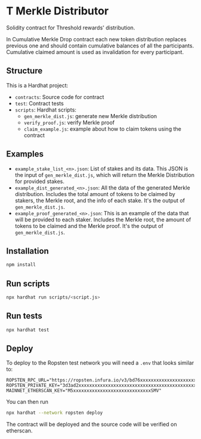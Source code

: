 # T Merkle Distributor

Solidity contract for Threshold rewards' distribution.

In Cumulative Merkle Drop contract each new token distribution replaces previous one and should
contain cumulative balances of all the participants. Cumulative claimed amount is used as
invalidation for every participant.

## Structure

This is a Hardhat project:

- `contracts`: Source code for contract
- `test`: Contract tests
- `scripts`: Hardhat scripts:
  - `gen_merkle_dist.js`: generate new Merkle distribution
  - `verify_proof.js`: verify Merkle proof
  - `claim_example.js`: example about how to claim tokens using the contract

## Examples

- `example_stake_list_<n>.json`: List of stakes and its data. This JSON is the input of
  `gen_merkle_dist.js`, which will return the Merkle Distribution for provided stakes.
- `example_dist_generated_<n>.json`: All the data of the generated Merkle distribution. Includes the
  total amount of tokens to be claimed by stakers, the Merkle root, and the info of each stake. It's
  the output of `gen_merkle_dist.js`.
- `example_proof_generated_<n>.json`: This is an example of the data that will be provided to each
  staker. Includes the Merkle root, the amount of tokens to be claimed and the Merkle proof. It's the
  output of `gen_merkle_dist.js`.

## Installation

```bash
npm install
```

## Run scripts

```bash
npx hardhat run scripts/<script.js>
```

## Run tests

```bash
npx hardhat test
```

## Deploy
To deploy to the Ropsten test network you will need a `.env` that looks similar to:

```
ROPSTEN_RPC_URL="https://ropsten.infura.io/v3/bd76xxxxxxxxxxxxxxxxxxxxxxxxxff0"
ROPSTEN_PRIVATE_KEY="3d3ad2xxxxxxxxxxxxxxxxxxxxxxxxxxxxxxxxxxxxxxxxxxxxxxxxxxxxxxxx87b"
MAINNET_ETHERSCAN_KEY="M5xxxxxxxxxxxxxxxxxxxxxxxxxxxxxSMV"
```

You can then run
```bash
npx hardhat --network ropsten deploy
```

The contract will be deployed and the source code will be verified on etherscan.

